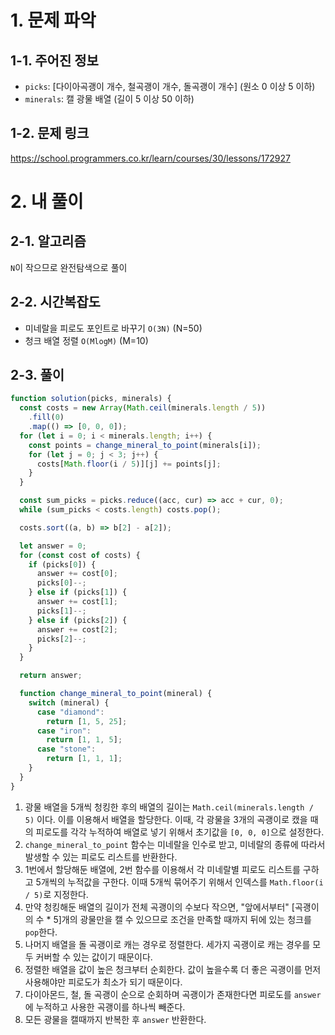 # 1. 문제 파악

## 1-1. 주어진 정보

- `picks`: [다이아곡괭이 개수, 철곡괭이 개수, 돌곡괭이 개수] (원소 0 이상 5 이하)
- `minerals`: 캘 광물 배열 (길이 5 이상 50 이하)

## 1-2. 문제 링크

https://school.programmers.co.kr/learn/courses/30/lessons/172927

# 2. 내 풀이

## 2-1. 알고리즘

`N`이 작으므로 완전탐색으로 풀이

## 2-2. 시간복잡도

- 미네랄을 피로도 포인트로 바꾸기 `O(3N)` (N=50)
- 청크 배열 정렬 `O(MlogM)` (M=10)

## 2-3. 풀이

```js
function solution(picks, minerals) {
  const costs = new Array(Math.ceil(minerals.length / 5))
    .fill(0)
    .map(() => [0, 0, 0]);
  for (let i = 0; i < minerals.length; i++) {
    const points = change_mineral_to_point(minerals[i]);
    for (let j = 0; j < 3; j++) {
      costs[Math.floor(i / 5)][j] += points[j];
    }
  }

  const sum_picks = picks.reduce((acc, cur) => acc + cur, 0);
  while (sum_picks < costs.length) costs.pop();

  costs.sort((a, b) => b[2] - a[2]);

  let answer = 0;
  for (const cost of costs) {
    if (picks[0]) {
      answer += cost[0];
      picks[0]--;
    } else if (picks[1]) {
      answer += cost[1];
      picks[1]--;
    } else if (picks[2]) {
      answer += cost[2];
      picks[2]--;
    }
  }

  return answer;

  function change_mineral_to_point(mineral) {
    switch (mineral) {
      case "diamond":
        return [1, 5, 25];
      case "iron":
        return [1, 1, 5];
      case "stone":
        return [1, 1, 1];
    }
  }
}
```

1. 광물 배열을 5개씩 청킹한 후의 배열의 길이는 `Math.ceil(minerals.length / 5)` 이다. 이를 이용해서 배열을 할당한다. 이때, 각 광물을 3개의 곡괭이로 캤을 때의 피로도를 각각 누적하여 배열로 넣기 위해서 초기값을 `[0, 0, 0]`으로 설정한다.
2. `change_mineral_to_point` 함수는 미네랄을 인수로 받고, 미네랄의 종류에 따라서 발생할 수 있는 피로도 리스트를 반환한다.
3. 1번에서 할당해둔 배열에, 2번 함수를 이용해서 각 미네랄별 피로도 리스트를 구하고 5개씩의 누적값을 구한다. 이때 5개씩 묶어주기 위해서 인덱스를 `Math.floor(i / 5)`로 지정한다.
4. 만약 청킹해둔 배열의 길이가 전체 곡괭이의 수보다 작으면, "앞에서부터" [곡괭이의 수 * 5]개의 광물만을 캘 수 있으므로 조건을 만족할 때까지 뒤에 있는 청크를 `pop`한다.
5. 나머지 배열을 돌 곡괭이로 캐는 경우로 정렬한다. 세가지 곡괭이로 캐는 경우를 모두 커버할 수 있는 값이기 때문이다.
6. 정렬한 배열을 값이 높은 청크부터 순회한다. 값이 높을수록 더 좋은 곡괭이를 먼저 사용해야만 피로도가 최소가 되기 때문이다.
7. 다이아몬드, 철, 돌 곡괭이 순으로 순회하며 곡괭이가 존재한다면 피로도를 `answer`에 누적하고 사용한 곡괭이를 하나씩 빼준다.
8. 모든 광물을 캘때까지 반복한 후 `answer` 반환한다.
